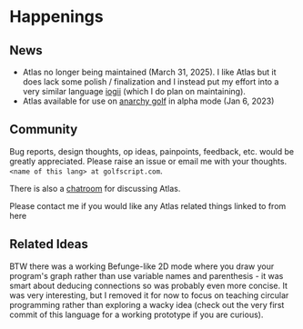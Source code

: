 # Happenings

## News

-   Atlas no longer being maintained (March 31, 2025). I like Atlas but it does lack some polish / finalization and I instead put my effort into a very similar language [iogii](../iogii) (which I do plan on maintaining).
-   Atlas available for use on [anarchy golf](http://golf.shinh.org/) in alpha mode (Jan 6, 2023)

## Community

Bug reports, design thoughts, op ideas, painpoints, feedback, etc. would be greatly appreciated. Please raise an issue or email me with your thoughts. `<name of this lang> at golfscript.com`.

There is also a [chatroom](https://chat.stackexchange.com/rooms/145966/golfscript-com) for discussing Atlas.

Please contact me if you would like any Atlas related things linked to from here

## Related Ideas

BTW there was a working Befunge-like 2D mode where you draw your program's graph rather than use variable names and parenthesis - it was smart about deducing connections so was probably even more concise. It was very interesting, but I removed it for now to focus on teaching circular programming rather than exploring a wacky idea (check out the very first commit of this language for a working prototype if you are curious).
